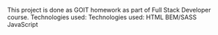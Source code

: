 This project is done as GOIT homework as part of Full Stack Developer course. Technologies used:
Technologies used:
HTML
BEM/SASS
JavaScript
